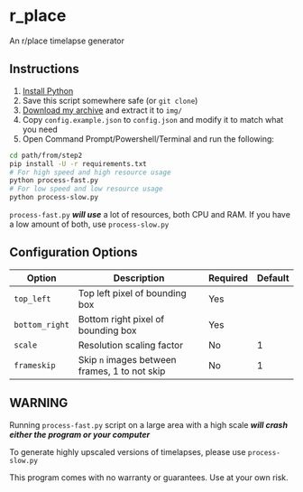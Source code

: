 # r_place

An r/place timelapse generator

## Instructions

1. [Install Python](https://python.org)
2. Save this script somewhere safe (or `git clone`)
3. [Download my archive](https://zevs.me/rplace_archive.7z) and extract it to `img/`
4. Copy `config.example.json` to `config.json` and modify it to match what you need
5. Open Command Prompt/Powershell/Terminal and run the following:
```sh
cd path/from/step2
pip install -U -r requirements.txt
# For high speed and high resource usage
python process-fast.py
# For low speed and low resource usage
python process-slow.py
```

`process-fast.py` ***will use*** a lot of resources, both CPU and RAM. If you have a low amount of both, use `process-slow.py`

## Configuration Options

| Option | Description | Required | Default |
|--------|-------------|----------|---------|
| `top_left` | Top left pixel of bounding box | Yes | |
| `bottom_right` | Bottom right pixel of bounding box | Yes | |
| `scale` | Resolution scaling factor | No | 1 |
| `frameskip` | Skip `n` images between frames, 1 to not skip | No | 1 |

## **WARNING**
Running `process-fast.py` script on a large area with a high scale ***will crash either the program or your computer***

To generate highly upscaled versions of timelapses, please use `process-slow.py`

This program comes with no warranty or guarantees. Use at your own risk.
